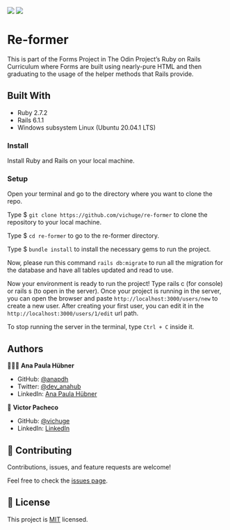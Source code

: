 ![](https://img.shields.io/badge/Microverse-blueviolet) ![](https://img.shields.io/badge/RoR-red)

# Re-former

This is part of the Forms Project in The Odin Project’s Ruby on Rails Curriculum where Forms are built using nearly-pure HTML and then graduating to the usage of the helper methods that Rails provide.

## Built With

- Ruby 2.7.2
- Rails 6.1.1
- Windows subsystem Linux (Ubuntu 20.04.1 LTS)

### Install

Install Ruby and Rails on your local machine.

### Setup

Open your terminal and go to the directory where you want to clone the repo.

Type $ `git clone https://github.com/vichuge/re-former` to clone the repository to your local machine.

Type $ `cd re-former` to go to the re-former directory.

Type $ `bundle install` to install the necessary gems to run the project.

Now, please run this command `rails db:migrate` to run all the migration for the database and have all tables updated and read to use.

Now your environment is ready to run the project! Type rails c (for console) or rails s (to open in the server).
Once your project is running in the server, you can open the browser and paste `http://localhost:3000/users/new` to create a new user.
After creating your first user, you can edit it in the `http://localhost:3000/users/1/edit` url path.

To stop running the server in the terminal, type `Ctrl + C` inside it.

## Authors

👩🏼‍💻 **Ana Paula Hübner**

- GitHub: [@anapdh](https://github.com/anapdh)
- Twitter: [@dev_anahub](https://twitter.com/dev_anahub)
- LinkedIn: [Ana Paula Hübner](https://www.linkedin.com/in/anapdh)

👤 **Victor Pacheco**

- GitHub: [@vichuge](https://github.com/vichuge)
- LinkedIn: [LinkedIn](https://www.linkedin.com/in/victor-pacheco-7946aab2/)

## 🤝 Contributing

Contributions, issues, and feature requests are welcome!

Feel free to check the [issues page](https://github.com/vichuge/re-former/issues).

## 📝 License

This project is [MIT](./LICENSE) licensed.
